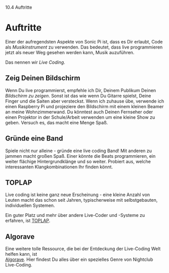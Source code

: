 10.4 Auftritte

# Auftritte

Einer der aufregendsten Aspekte von Sonic Pi ist, dass es Dir erlaubt, Code als *Musikinstrument* zu verwenden. Das bedeutet, dass live programmieren jetzt als neuer Weg gesehen werden kann, Musik auzuführen.

Das nennen wir *Live Coding*.

## Zeig Deinen Bildschirm

Wenn Du live programmierst, empfehle ich Dir, Deinem Publikum Deinen *Bildschirm zu zeigen*. Sonst ist das wie wenn Du Gitarre spielst, Deine Finger und die Saiten aber versteckst.
Wenn ich zuhause übe, verwende ich einen Raspberry Pi und projeziere den Bildschirm mit einem kleinen Beamer an meine Wohnzimmerwand. Du könntest auch Deinen Fernseher oder einen Projektor in der Schule/Arbeit verwenden um eine kleine Show zu geben.
Versuch es, das macht eine Menge Spaß.

## Gründe eine Band

Spiele nicht nur alleine - gründe eine live coding Band! Mit anderen zu jammen macht großen Spaß. Einer könnte die Beats programmieren, ein weiter flächige Hintergrundklänge und so weiter.
Probiert aus, welche interessanten Klangkombinationen Ihr finden könnt.

## TOPLAP

Live coding ist keine ganz neue Erscheinung - eine kleine Anzahl von Leuten macht das schon seit Jahren, typischerweise mit selbstgebauten, individuellen Systemen.

Ein guter Platz und mehr über andere Live-Coder und -Systeme zu erfahren, ist [TOPLAP](http://toplap.org).

## Algorave

Eine weitere tolle Ressource, die bei der Entdeckung der Live-Coding Welt helfen kann, ist  
[Algorave](http://algorave.com). Hier findest Du alles über ein spezielles Genre von Nightclub Live-Coding.

